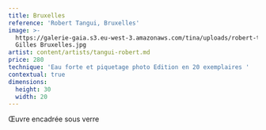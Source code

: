 ```yaml
---
title: Bruxelles
reference: 'Robert Tangui, Bruxelles'
image: >-
  https://galerie-gaia.s3.eu-west-3.amazonaws.com/tina/uploads/robert-tangui/tangui_robert_Saint
  Gilles Bruxelles.jpg
artist: content/artists/tangui-robert.md
price: 280
technique: 'Eau forte et piquetage photo Edition en 20 exemplaires '
contextual: true
dimensions:
  height: 30
  width: 20
---
```


Œuvre encadrée sous verre 
